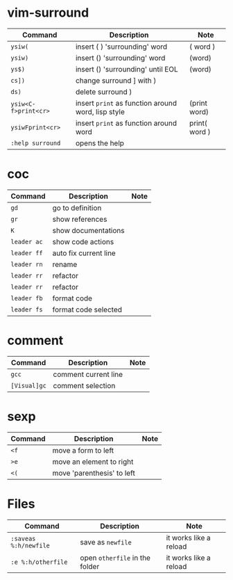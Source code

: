 # vim-surround

| Command                 | Description                                        | Note                    |
| ----------------------- | ---------------------------------------            | ----------------------- |
| `ysiw(`                 | insert (	) 'surrounding' word                     | ( word )                |
| `ysiw)`                 | insert () 'surrounding' word                       | (word)                  |
| `ys$)`                  | insert () 'surrounding' until EOL                  | (word)                  |
| `cs])`                  | change surround ] with )                           |                         |
| `ds)`                   | delete surround )                                  |                         |
| `ysiw<C-f>print<cr>`    | insert `print` as function around word, lisp style | (print word)            |
| `ysiwFprint<cr>`        | insert `print` as function around word             | print( word )           |
| `:help surround`        | opens the help                                     |                         |

# coc

| Command                 | Description                                        | Note                    |
| ----------------------- | ---------------------------------------            | ----------------------- |
| `gd`                    | go to definition                                   |                         |
| `gr`                    | show references                                    |                         |
| `K`                     | show documentations                                |                         |
| `leader ac`    | show code actions|                         |
| `leader ff`    | auto fix current line |                         |
| `leader rn`             | rename                                             |                         |
| `leader rr`             | refactor                                           |                         |
| `leader rr`             | refactor                                           |                         |
| `leader fb`             | format code                                        |                         |
| `leader fs`             | format code selected                               |                         |

# comment

| Command                 | Description                             | Note                    |
| ----------------------- | --------------------------------------- | ----------------------- |
| `gcc`                   | comment current line                    |                         |
| `[Visual]gc`            | comment selection                       |                         |

# sexp

| Command                 | Description                             | Note                    |
| ----------------------- | --------------------------------------- | ----------------------- |
| `<f`                    | move a form to left                     |
| `>e`                    | move an element to right                |
| `<(`                    | move 'parenthesis' to left              |

# Files

| Command                 | Description                             | Note                    |
| ----------------------- | --------------------------------------- | ----------------------- |
| `:saveas %:h/newfile`   | save as `newfile`                       | it works like a reload  |
| `:e %:h/otherfile`        | open `otherfile` in the folder        | it works like a reload  |

